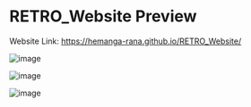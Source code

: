 # RETRO_Website Preview

Website Link: https://hemanga-rana.github.io/RETRO_Website/

![image](https://github.com/Hemanga-Rana/RETRO_Website/assets/95037269/59e6b1d6-e3a4-4da5-9e44-e15c4e78d1cd)

![image](https://github.com/Hemanga-Rana/RETRO_Website/assets/95037269/de50a08c-b8a0-43eb-afd1-8d949ee06bba)

![image](https://github.com/Hemanga-Rana/RETRO_Website/assets/95037269/6f1fb560-c7f5-46a5-811c-d190d4c79880)
